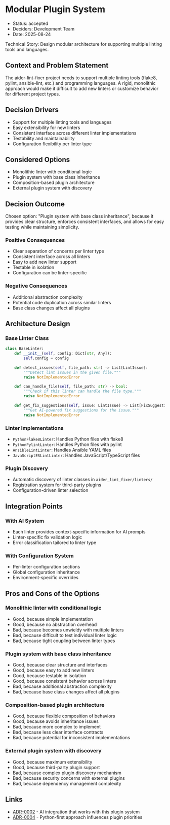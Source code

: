 # Modular Plugin System

* Status: accepted
* Deciders: Development Team
* Date: 2025-08-24

Technical Story: Design modular architecture for supporting multiple linting tools and languages.

## Context and Problem Statement

The aider-lint-fixer project needs to support multiple linting tools (flake8, pylint, ansible-lint, etc.) and programming languages. A rigid, monolithic approach would make it difficult to add new linters or customize behavior for different project types.

## Decision Drivers

* Support for multiple linting tools and languages
* Easy extensibility for new linters
* Consistent interface across different linter implementations
* Testability and maintainability
* Configuration flexibility per linter type

## Considered Options

* Monolithic linter with conditional logic
* Plugin system with base class inheritance
* Composition-based plugin architecture
* External plugin system with discovery

## Decision Outcome

Chosen option: "Plugin system with base class inheritance", because it provides clear structure, enforces consistent interfaces, and allows for easy testing while maintaining simplicity.

### Positive Consequences

* Clear separation of concerns per linter type
* Consistent interface across all linters
* Easy to add new linter support
* Testable in isolation
* Configuration can be linter-specific

### Negative Consequences

* Additional abstraction complexity
* Potential code duplication across similar linters
* Base class changes affect all plugins

## Architecture Design

### Base Linter Class
```python
class BaseLinter:
    def __init__(self, config: Dict[str, Any]):
        self.config = config
    
    def detect_issues(self, file_path: str) -> List[LintIssue]:
        """Detect lint issues in the given file."""
        raise NotImplementedError
    
    def can_handle_file(self, file_path: str) -> bool:
        """Check if this linter can handle the file type."""
        raise NotImplementedError
    
    def get_fix_suggestions(self, issue: LintIssue) -> List[FixSuggestion]:
        """Get AI-powered fix suggestions for the issue."""
        raise NotImplementedError
```

### Linter Implementations
- `PythonFlake8Linter`: Handles Python files with flake8
- `PythonPylintLinter`: Handles Python files with pylint
- `AnsibleLintLinter`: Handles Ansible YAML files
- `JavaScriptESLintLinter`: Handles JavaScript/TypeScript files

### Plugin Discovery
- Automatic discovery of linter classes in `aider_lint_fixer/linters/`
- Registration system for third-party plugins
- Configuration-driven linter selection

## Integration Points

### With AI System
- Each linter provides context-specific information for AI prompts
- Linter-specific fix validation logic
- Error classification tailored to linter type

### With Configuration System
- Per-linter configuration sections
- Global configuration inheritance
- Environment-specific overrides

## Pros and Cons of the Options

### Monolithic linter with conditional logic

* Good, because simple implementation
* Good, because no abstraction overhead
* Bad, because becomes unwieldy with multiple linters
* Bad, because difficult to test individual linter logic
* Bad, because tight coupling between linter types

### Plugin system with base class inheritance

* Good, because clear structure and interfaces
* Good, because easy to add new linters
* Good, because testable in isolation
* Good, because consistent behavior across linters
* Bad, because additional abstraction complexity
* Bad, because base class changes affect all plugins

### Composition-based plugin architecture

* Good, because flexible composition of behaviors
* Good, because avoids inheritance issues
* Bad, because more complex to implement
* Bad, because less clear interface contracts
* Bad, because potential for inconsistent implementations

### External plugin system with discovery

* Good, because maximum extensibility
* Good, because third-party plugin support
* Bad, because complex plugin discovery mechanism
* Bad, because security concerns with external plugins
* Bad, because dependency management complexity

## Links

* [ADR-0002](0002-ai-integration-architecture.md) - AI integration that works with this plugin system
* [ADR-0004](0004-python-ecosystem-focus.md) - Python-first approach influences plugin priorities
